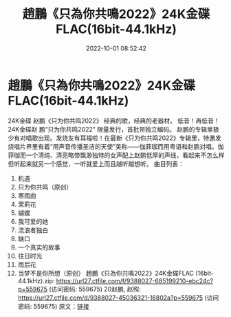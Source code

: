 ﻿---
title: 趙鵬《只為你共鳴2022》24K金碟FLAC(16bit-44.1kHz)
date: 2022-10-01 08:52:42
categories: 新碟专辑、稀有等精品
tags: 华语中文
---
# 趙鵬《只為你共鳴2022》24K金碟FLAC(16bit-44.1kHz)

24K金碟 赵鹏《只为你共鸣2022》
经典的歌，经典的老器材。
低音！再低音！
24K金碟赵 鹏“只为你共鸣2022”
限量发行，首批带独立编码。
赵鹏的专辑里极少有对唱歌出现。发烧友有耳福啦！在最新《只为你共鸣2022》专辑里，特邀发烧唱片界里有着“用声音传播圣洁的天使”美称——伽菲珈而用粤语和赵鹏对唱。伽菲珈而一个清纯、清亮略带飘渺独特的女声配上赵鹏低厚的声线，看起来不怎么样但听起来就另一个感觉，一听就爱上而且越听越想听。
曲目列表：
01. 机遇
02. 只为你共鸣（原创）
03. 寒雨曲
04. 茉莉花
05. 蝴蝶
06. 我可爱的她
07. 流浪者独白
08. 缺口
09. 一个真实的故事
10. 往日时光
11. 雨后花
12. 当梦不是你所想（原创）
趙鵬《只為你共鳴2022》24K金碟FLAC
(16bit-44.1kHz).zip: https://url27.ctfile.com/f/9388027-685199210-ebc24c?p=559675
(访问密码: 559675)
20赵鹏, 赵照: https://url27.ctfile.com/d/9388027-45036321-16802a?p=559675
(访问密码: 559675)
原文：[链接](https://blog.sina.com.cn/s/blog_1647c7e7601030zp8.html)